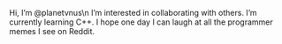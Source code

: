 Hi, I’m @planetvnus\n
I’m interested in collaborating with others.
I’m currently learning C++.  I hope one day I can laugh at all the programmer memes I see on Reddit.

